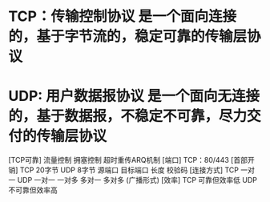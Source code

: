 # TCP：传输控制协议 是一个面向连接的，基于字节流的，稳定可靠的传输层协议
# UDP: 用户数据报协议 是一个面向无连接的，基于数据报，不稳定不可靠，尽力交付的传输层协议
[TCP可靠]
流量控制  拥塞控制  超时重传ARQ机制
[端口]
TCP：80/443 
[首部开销]
TCP 20字节
UDP 8字节 源端口 目标端口 长度 校验码
[连接方式]
TCP 一对一
UDP 一对一 一对多 多对一 多对多 (广播形式)
[效率]
TCP 可靠但效率低
UDP 不可靠但效率高

